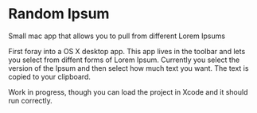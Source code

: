 # Random Ipsum
Small mac app that allows you to pull from different Lorem Ipsums

First foray into a OS X desktop app. 
This app lives in the toolbar and lets you select from diffent forms of Lorem Ipsum. 
Currently you select the version of the Ipsum and then select how much text you want. The text is copied to your clipboard.

Work in progress, though you can load the project in Xcode and it should run correctly.

